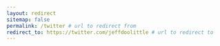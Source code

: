 ```yaml
---
layout: redirect
sitemap: false
permalink: /twitter # url to redirect from
redirect_to: https://twitter.com/jeffdoolittle # url to redirect to
---
```

